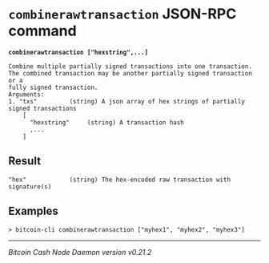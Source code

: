 `combinerawtransaction` JSON-RPC command
========================================

**`combinerawtransaction ["hexstring",...]`**

```
Combine multiple partially signed transactions into one transaction.
The combined transaction may be another partially signed transaction or a 
fully signed transaction.
Arguments:
1. "txs"         (string) A json array of hex strings of partially signed transactions
    [
      "hexstring"     (string) A transaction hash
      ,...
    ]
```

Result
------

```
"hex"            (string) The hex-encoded raw transaction with signature(s)
```

Examples
--------

```
> bitcoin-cli combinerawtransaction ["myhex1", "myhex2", "myhex3"]
```

***

*Bitcoin Cash Node Daemon version v0.21.2*
